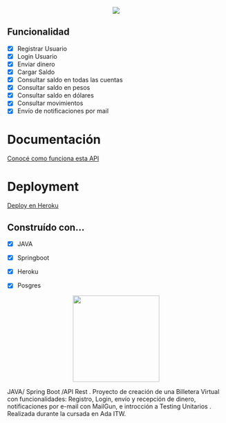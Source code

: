 <p align="center">
  <img src="https://user-images.githubusercontent.com/63796774/89109354-d409c300-d416-11ea-9178-287b7ea09e25.png">
</p>

## Funcionalidad
- [x] Registrar Usuario
- [x] Login Usuario
- [x] Enviar dinero
- [x] Cargar Saldo
- [x] Consultar saldo en todas las cuentas
- [x] Consultar saldo en pesos
- [x] Consultar saldo en dólares
- [x] Consultar movimientos
- [x] Envío de notificaciones por mail

# Documentación

[Conocé como funciona esta API](https://documenter.getpostman.com/view/11716574/T1Ds8auK)

# Deployment

[Deploy en Heroku](https://ewalletbylau.herokuapp.com)


## Construído con…
- [x] JAVA
- [x] Springboot
- [x] Heroku
- [x] Posgres




<p align="center">
  <img width="200" height="200" src="https://user-images.githubusercontent.com/63796774/89109273-1d0d4780-d416-11ea-8893-9c0d8bb9065f.gif">
</p>



JAVA/ Spring Boot /API Rest . Proyecto de creación de una Billetera Virtual con funcionalidades: Registro, Login, envío y recepción de dinero,  notificaciones por e-mail con MailGun, e introcción a Testing Unitarios . Realizada durante la cursada en Ada ITW.
